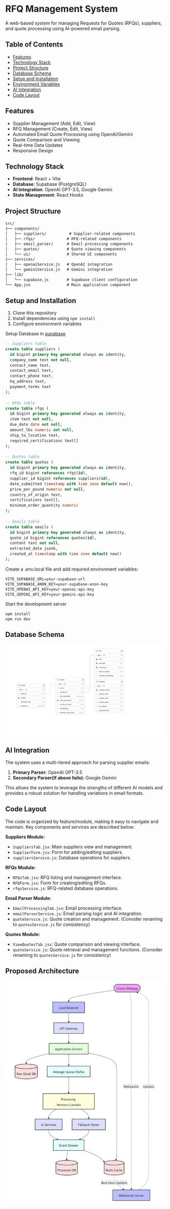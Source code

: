 # RFQ Management System

A web-based system for managing Requests for Quotes (RFQs), suppliers, and quote processing using AI-powered email parsing.

## Table of Contents
- [Features](#features)
- [Technology Stack](#technology-stack)
- [Project Structure](#project-structure)
- [Database Schema](#database-schema)
- [Setup and Installation](#setup-and-installation)
- [Environment Variables](#environment-variables)
- [AI Integration](#ai-integration)
- [Code Layout](#code-layout)

## Features
- Supplier Management (Add, Edit, View)
- RFQ Management (Create, Edit, View)
- Automated Email Quote Processing using OpenAI/Gemini
- Quote Comparison and Viewing
- Real-time Data Updates
- Responsive Design

## Technology Stack
- **Frontend**: React + Vite
- **Database**: Supabase (PostgreSQL)
- **AI Integration**: OpenAI GPT-3.5, Google Gemini
- **State Management**: React Hooks

## Project Structure
```
src/
├── components/
│   ├── suppliers/          # Supplier-related components
│   ├── rfqs/              # RFQ-related components
│   ├── email_parser/      # Email processing components
│   ├── quotes/            # Quote viewing components
│   └── ui/                # Shared UI components
├── services/
│   ├── openaiService.js   # OpenAI integration
│   └── geminiService.js   # Gemini integration
├── lib/
│   └── supabase.js        # Supabase client configuration
└── App.jsx                # Main application component
```

## Setup and Installation

1. Clone this repository
2. Install dependencies using ```npm install```
3. Configure environment variables

Setup Database in [supabase](https://supabase.com/dashboard/projects)

```sql
-- Suppliers table
create table suppliers (
  id bigint primary key generated always as identity,
  company_name text not null,
  contact_name text,
  contact_email text,
  contact_phone text,
  hq_address text,
  payment_terms text
);

-- RFQs table
create table rfqs (
  id bigint primary key generated always as identity,
  item text not null,
  due_date date not null,
  amount_lbs numeric not null,
  ship_to_location text,
  required_certifications text[]
);

-- Quotes table
create table quotes (
  id bigint primary key generated always as identity,
  rfq_id bigint references rfqs(id),
  supplier_id bigint references suppliers(id),
  date_submitted timestamp with time zone default now(),
  price_per_pound numeric not null,
  country_of_origin text,
  certifications text[],
  minimum_order_quantity numeric
);

-- Emails table
create table emails (
  id bigint primary key generated always as identity,
  quote_id bigint references quotes(id),
  content text not null,
  extracted_data jsonb,
  created_at timestamp with time zone default now()
);
```

Create a .env.local file and add required environment variables:

```
VITE_SUPABASE_URL=your-supabase-url
VITE_SUPABASE_ANON_KEY=your-supabase-anon-key
VITE_OPENAI_API_KEY=your-openai-api-key
VITE_GEMINI_API_KEY=your-gemini-api-key
```

Start the development server
```
npm install
npm run dev
```
## Database Schema
![Alt text](database_schema.png)

## AI Integration

The system uses a multi-tiered approach for parsing supplier emails:

1. **Primary Parser:** OpenAI GPT-3.5
2. **Secondary Parser(If above fails):** Google Gemini

This allows the system to leverage the strengths of different AI models and provides a robust solution for handling variations in email formats.

## Code Layout

The code is organized by feature/module, making it easy to navigate and maintain.  Key components and services are described below:

**Suppliers Module:**

- `SuppliersTab.jsx`: Main suppliers view and management.
- `SupplierForm.jsx`: Form for adding/editing suppliers.
- `suppliersService.js`: Database operations for suppliers.

**RFQs Module:**

- `RFQsTab.jsx`: RFQ listing and management interface.
- `RFQForm.jsx`: Form for creating/editing RFQs.
- `rfqsService.js`: RFQ-related database operations.

**Email Parser Module:**

- `EmailProcessingTab.jsx`: Email processing interface.
- `emailParserService.js`: Email parsing logic and AI integration.
- `quoteService.js`: Quote creation and management. (Consider renaming to `quotesService.js` for consistency)

**Quotes Module:**

- `ViewQuotesTab.jsx`: Quote comparison and viewing interface.
- `quoteService.js`: Quote retrieval and management functions. (Consider renaming to `quotesService.js` for consistency)

## Proposed Architecture
![Alt text](future_design.png)
